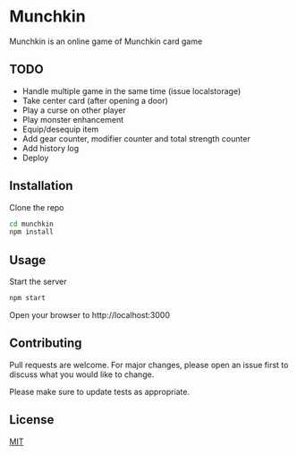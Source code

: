 # Munchkin

Munchkin is an online game of Munchkin card game 

## TODO

* Handle multiple game in the same time (issue localstorage)
* Take center card (after opening a door)
* Play a curse on other player 
* Play monster enhancement
* Equip/desequip item
* Add gear counter, modifier counter and total strength counter
* Add history log 
* Deploy 

## Installation

Clone the repo

```bash
cd munchkin
npm install
```

## Usage

Start the server
```bash
npm start
```

Open your browser to http://localhost:3000

## Contributing
Pull requests are welcome. For major changes, please open an issue first to discuss what you would like to change.

Please make sure to update tests as appropriate.

## License
[MIT](https://choosealicense.com/licenses/mit/)